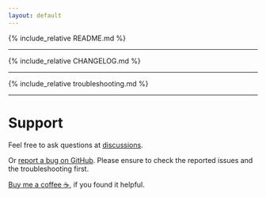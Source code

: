 ```yaml
---
layout: default
---
```


{% include_relative README.md %}

---

{% include_relative CHANGELOG.md %}

---

{% include_relative troubleshooting.md %}

---

# Support

Feel free to ask questions at [discussions](https://github.com/iiey/nikgimp/discussions).

Or [report a bug on GitHub](https://github.com/iiey/nikgimp/issues). Please ensure to check the reported issues and the troubleshooting first.

[Buy me a coffee ☕](https://www.paypal.com/donate/?hosted_button_id=XGLK389645YW6), if you found it helpful.
